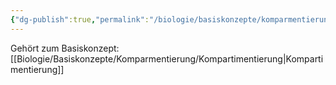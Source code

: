 ```yaml
---
{"dg-publish":true,"permalink":"/biologie/basiskonzepte/komparmentierung/oekosysteme/"}
---
```


Gehört zum Basiskonzept: [[Biologie/Basiskonzepte/Komparmentierung/Kompartimentierung\|Kompartimentierung]]